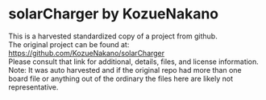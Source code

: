 
# solarCharger by KozueNakano  
This is a harvested standardized copy of a project from github.  
The original project can be found at:  
https://github.com/KozueNakano/solarCharger  
Please consult that link for additional, details, files, and license information.  
Note: It was auto harvested and if the original repo had more than one board file or anything out of the ordinary the files here are likely not representative.  
    